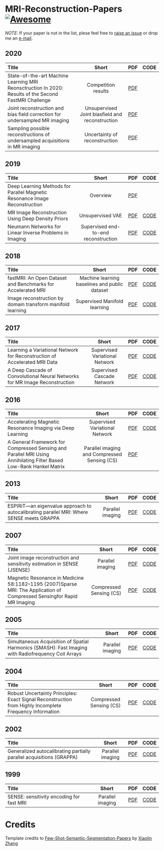 # MRI-Reconstruction-Papers [![Awesome](https://awesome.re/badge.svg)](https://awesome.re)

*NOTE:* If your paper is not in the list, plese feel free to [raise an issue](https://github.com/jkkronk/MRI-Reconstruction-Papers/issues) or drop me an [e-mail](mailto:jonatank@ee.ethz.ch?subject=[GitHub]%mri_recon%papers).

## 2020
| Title | Short | PDF | CODE |
| :-----|:---:|:---:|:----:|
| State-of-the-art Machine Learning MRI Reonsctruction In 2020: Results of the Second FastMRI Challenge | Competition results | [PDF](https://hal.archives-ouvertes.fr/hal-03066150/document) | |
| Joint reconstruction and bias field correction for undersampled MR imaging | Unsupervised Joint biasfield and reconstruction | [PDF](https://arxiv.org/pdf/2007.13123v1.pdf) | |
| Sampling possible reconstructions of undersampled acquisitions in MR imaging | Uncertainty of reconstruction | [PDF](https://arxiv.org/pdf/2010.00042.pdf) | |

## 2019
| Title | Short | PDF | CODE |
| :-----|:---:|:---:|:----:|
| Deep Learning Methods for Parallel Magnetic Resonance Image Reconstruction | Overview | [PDF](https://arxiv.org/pdf/1904.01112.pdf) | |
| MR Image Reconstruction Using Deep Density Priors | Unsupervised VAE | [PDF](https://arxiv.org/pdf/1904.01112.pdf) | [CODE](https://github.com/kctezcan/ddp_recon) |
| Neumann Networks for Linear Inverse Problems in Imaging | Supervised end-to-end reconstruction | [PDF](https://arxiv.org/pdf/1901.03707.pdf) | [CODE](https://dgilton.github.io/neumann_networks/) |

## 2018
| Title | Short | PDF | CODE |
| :-----|:---:|:---:|:----:|
| fastMRI: An Open Dataset and Benchmarks for Accelerated MRI | Machine learning baselines and public dataset | [PDF](https://arxiv.org/pdf/1811.08839.pdf) | [CODE](https://github.com/facebookresearch/fastMRI/) |
|  Image reconstruction by domain transform manifold learning | Supervised Manifold learning | [PDF](https://arxiv.org/pdf/1704.08841.pdf) | [CODE](https://github.com/chongduan/MRI-AUTOMAP) |

## 2017
| Title | Short | PDF | CODE |
| :-----|:---:|:---:|:----:|
| Learning a Variational Network for Reconstruction of Accelerated MRI Data | Supervised Variational Network | [PDF](https://arxiv.org/pdf/1704.00447.pdf) | [CODE](https://github.com/VLOGroup/mri-variationalnetwork) |
| A Deep Cascade of Convolutional Neural Networks for MR Image Reconstruction | Supervised Cascade Network | [PDF](https://arxiv.org/pdf/1703.00555.pdf) | [CODE](https://github.com/js3611/Deep-MRI-Reconstruction) |

## 2016
| Title | Short | PDF | CODE |
| :-----|:---:|:---:|:----:|
| Accelerating Magnetic Resonance Imaging via Deep Learning | Supervised Variational Network | [PDF](https://www.ncbi.nlm.nih.gov/pmc/articles/PMC6839781/) | [CODE](--) |
| A General Framework for Compressed Sensing and Parallel MRI Using Annihilating Filter Based Low-Rank Hankel Matrix | Parallel imaging and Compressed Sensing (CS) | [PDF](https://ieeexplore.ieee.org/stamp/stamp.jsp?tp=&arnumber=7547372) | |

## 2013
| Title | Short | PDF | CODE |
| :-----|:---:|:---:|:----:|
| ESPIRiT—an eigenvalue approach to autocalibrating parallel MRI: Where SENSE meets GRAPPA | Parallel imaging | [PDF](https://onlinelibrary.wiley.com/doi/epdf/10.1002/mrm.24751) | [CODE](https://github.com/mikgroup/sigpy) |

## 2007
| Title | Short | PDF | CODE |
| :-----|:---:|:---:|:----:|
| Joint image reconstruction and sensitivity estimation in SENSE (JSENSE) | Parallel imaging | [PDF](https://onlinelibrary.wiley.com/doi/epdf/10.1002/mrm.21245) | [CODE](https://github.com/jkkronk/jsense_mri_reconstruction) |
| Magnetic Resonance in Medicine 58:1182–1195 (2007)Sparse MRI: The Application of Compressed Sensingfor Rapid MR Imaging | Compressed Sensing (CS) | [PDF](https://onlinelibrary.wiley.com/doi/epdf/10.1002/mrm.21391) | [CODE](https://github.com/peng-cao/mripy) |

## 2005
| Title | Short | PDF | CODE |
| :-----|:---:|:---:|:----:|
| Simultaneous Acquisition of Spatial Harmonics (SMASH): Fast Imaging with Radiofrequency Coil Arrays | Parallel imaging | [PDF](https://onlinelibrary.wiley.com/doi/epdf/10.1002/mrm.1910380414) | [CODE](--) |

## 2004
| Title | Short | PDF | CODE |
| :-----|:---:|:---:|:----:|
| Robust Uncertainty Principles: Exact Signal Reconstruction from Highly Incomplete Frequency Information | Compressed Sensing (CS) | [PDF](https://arxiv.org/pdf/math/0409186.pdf) | [CODE](https://github.com/peng-cao/mripy) |

## 2002
| Title | Short | PDF | CODE |
| :-----|:---:|:---:|:----:|
| Generalized autocalibrating partially parallel acquisitions (GRAPPA) | Parallel imaging | [PDF](https://onlinelibrary.wiley.com/doi/full/10.1002/mrm.10171?sid=nlm%3Apubmed) | [CODE](https://github.com/tetianadadakova/Tutorial-MRI-Reconstruction-Using-GRAPPA) |


## 1999
| Title | Short | PDF | CODE |
| :-----|:---:|:---:|:----:|
| SENSE: sensitivity encoding for fast MRI | Parallel imaging | [PDF](https://onlinelibrary.wiley.com/doi/epdf/10.1002/%28SICI%291522-2594%28199911%2942%3A5%3C952%3A%3AAID-MRM16%3E3.0.CO%3B2-S) | [CODE](https://github.com/mikgroup/sigpy) |

# Credits 
Template credits to [Few-Shot-Semantic-Segmentation-Papers](https://github.com/xiaomengyc/Few-Shot-Semantic-Segmentation-Papers) by [Xiaolin Zhang](https://github.com/xiaomengyc) 
